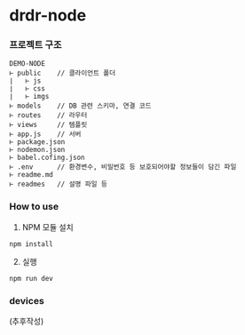 # drdr-node

### 프로젝트 구조
```
DEMO-NODE
⊢ public    // 클라이언트 폴더
∣   ⊢ js
∣   ⊢ css
∣   ⊢ imgs
⊢ models    // DB 관련 스키마, 연결 코드
⊢ routes    // 라우터
⊢ views     // 템플릿
⊢ app.js    // 서버
⊢ package.json 
⊢ nodemon.json
⊢ babel.cofing.json
⊢ .env      // 환경변수, 비밀번호 등 보호되어야할 정보들이 담긴 파일
⊢ readme.md
⊢ readmes   // 설명 파일 등
```

### How to use
1. NPM 모듈 설치
```
npm install
```

2. 실행
```
npm run dev
```

### devices
(추후작성)